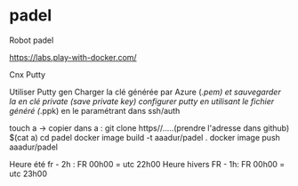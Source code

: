 # padel
Robot padel


https://labs.play-with-docker.com/

Cnx Putty

Utiliser Putty gen
Charger la clé générée par Azure (*.pem) et sauvegarder la en clé private (save private key)
configurer putty en utilisant le fichier généré (*.ppk) en le paramétrant dans ssh/auth


touch a
-> copier dans a : git clone https//.....(prendre l'adresse dans github)
$(cat a)
cd padel
docker image build -t aaadur/padel .
docker image push aaadur/padel


Heure été fr - 2h : FR 00h00 = utc 22h00
Heure hivers FR - 1h: FR 00h00 = utc 23h00
